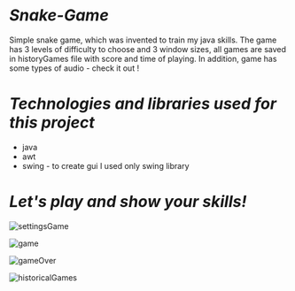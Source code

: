 
# ***Snake-Game***
Simple snake game, which was invented to train my java skills. 
The game has 3 levels of difficulty to choose and 3 window sizes, all games are saved in historyGames file with score and time of playing.
In addition, game has some types of audio - check it out !

# ***Technologies and libraries used for this project***
- java
- awt
- swing - to create gui I used only swing library

# ***Let's play and show your skills!***

![settingsGame](https://user-images.githubusercontent.com/81914576/124010846-a8ed7200-d9df-11eb-9d40-5bc4c6171959.png)

![game](https://user-images.githubusercontent.com/81914576/124263057-11993380-db33-11eb-85c2-79db6b31805f.png)

![gameOver](https://user-images.githubusercontent.com/81914576/124112885-12ff2900-da6b-11eb-85cc-5e34c7533056.png)

![historicalGames](https://user-images.githubusercontent.com/81914576/123776299-75bbbd80-d8cf-11eb-8f46-ddac7449ea04.png)

